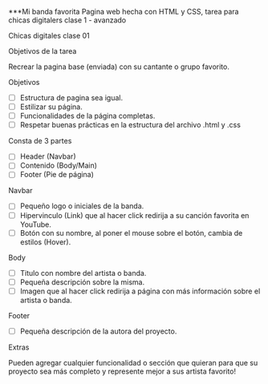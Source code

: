 ***Mi banda favorita
Pagina web hecha con HTML y CSS, tarea para chicas digitalers clase 1 - avanzado


Chicas digitales clase 01

Objetivos de la tarea

Recrear la pagina base (enviada) con su cantante o grupo favorito.

Objetivos

- [ ] Estructura de pagina sea igual.
- [ ] Estilizar su página.
- [ ] Funcionalidades de la página completas.
- [ ] Respetar buenas prácticas en la estructura del archivo .html y .css

Consta de 3 partes

- [ ] Header (Navbar)
- [ ] Contenido (Body/Main)
- [ ] Footer (Pie de página)

Navbar

- [ ] Pequeño logo o iniciales de la banda.
- [ ] Hipervinculo (Link) que al hacer click redirija a su canción favorita en YouTube.
- [ ] Botón con su nombre, al poner el mouse sobre el botón, cambia de estilos (Hover).

Body

- [ ] Titulo con nombre del artista o banda.
- [ ] Pequeña descripción sobre la misma.
- [ ] Imagen que al hacer click redirija a página con más información sobre el artista o banda.

Footer

- [ ] Pequeña descripción de la autora del proyecto.

Extras

Pueden agregar cualquier funcionalidad o sección que quieran para que su proyecto sea más completo y represente mejor a sus artista favorito!
